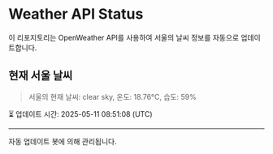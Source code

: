 
# Weather API Status

이 리포지토리는 OpenWeather API를 사용하여 서울의 날씨 정보를 자동으로 업데이트합니다.

## 현재 서울 날씨
> 서울의 현재 날씨: clear sky, 온도: 18.76°C, 습도: 59%

⏳ 업데이트 시간: 2025-05-11 08:51:08 (UTC)

---
자동 업데이트 봇에 의해 관리됩니다.
